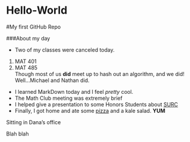 Hello-World
===========

#My first GitHub Repo

###About my day
* Two of my classes were canceled today.
 1. MAT 401
 2. MAT 485  
  Though most of us **did** meet up to hash out an algorithm, and we did! Well...Michael and Nathan did.
* I learned MarkDown today and I feel _pretty_ cool. 
* The Math Club meeting was extremely brief
* I helped give a presentation to some Honors Students about [SURC](http://nau.edu/Undergraduate-Research/Student-Undergraduate-Research-Council/)
* Finally, I got home and ate some [pizza](http://scene7.samsclub.com/is/image/samsclub/0007192127254_A?$img_size_380x380$) and a kale salad. **YUM**

Sitting in Dana’s office

Blah blah

